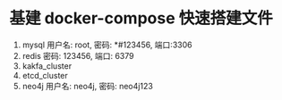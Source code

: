 # 基建 docker-compose 快速搭建文件


1. mysql 用户名: root, 密码: *#123456, 端口:3306
2. redis 密码: 123456, 端口: 6379
3. kakfa_cluster
4. etcd_cluster
5. neo4j 用户名: neo4j, 密码: neo4j123
